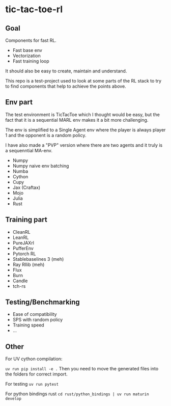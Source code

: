 # tic-tac-toe-rl

## Goal

Components for fast RL.
- Fast base env
- Vectorization
- Fast training loop

It should also be easy to create, maintain and understand.

This repo is a test-project used to look at some parts of the RL stack to try to find components that
help to achieve the points above. 

## Env part

The test environment is TicTacToe which I thought would be easy, but the fact that it is a sequential MARL env
makes it a bit more challenging.

The env is simplified to a Single Agent env where the player is always player 1 and the opponent is a random policy.

I have also made a "PVP" version where there are two agents and it truly is a sequenntial MA-env.

- Numpy
- Numpy naive env batching
- Numba
- Cython
- Cupy
- Jax (Craftax)
- Mojo
- Julia
- Rust

## Training part

- CleanRL
- LeanRL
- PureJAXrl
- PufferEnv
- Pytorch RL
- Stablebaselines 3 (meh)
- Ray Rllib (meh)
- Flux
- Burn
- Candle
- tch-rs

## Testing/Benchmarking

- Ease of compatibility
- SPS with random policy
- Training speed
- ...

## Other

For UV cython compilation:

`uv run pip install -e .`
Then you need to move the generated files into the folders for correct import.

For testing
`uv run pytest`

For python bindings rust
`cd rust/python_bindings | uv run maturin develop`